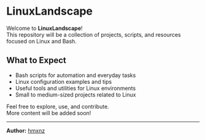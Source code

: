 # LinuxLandscape

Welcome to **LinuxLandscape**!  
This repository will be a collection of projects, scripts, and resources focused on Linux and Bash.

## What to Expect

- Bash scripts for automation and everyday tasks
- Linux configuration examples and tips
- Useful tools and utilities for Linux environments
- Small to medium-sized projects related to Linux

Feel free to explore, use, and contribute.  
More content will be added soon!

---
**Author:** [hmxnz](https://github.com/hmxnz)
